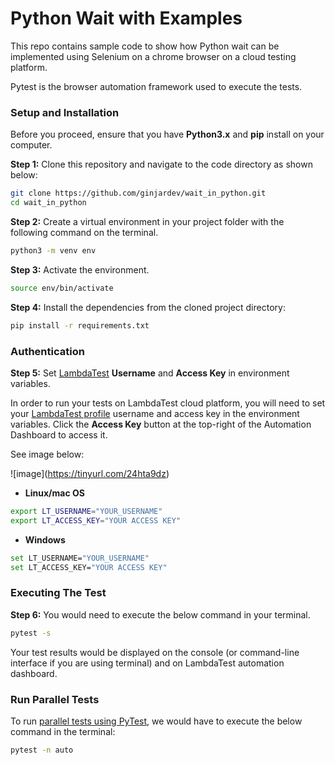 # Python Wait with Examples

This repo contains sample code to show how Python wait can be implemented  using Selenium on a chrome browser on a cloud testing platform.

Pytest is the browser automation framework used to execute the tests.


### Setup and Installation

Before you proceed, ensure that you have **Python3.x** and **pip** install on your computer.

**Step 1:** Clone this repository and navigate to the code directory as shown below:

```bash
git clone https://github.com/ginjardev/wait_in_python.git
cd wait_in_python
```


**Step 2:** Create a virtual environment in your project folder with the following command on the terminal.

```bash
python3 -m venv env
```


**Step 3:** Activate the environment.

```bash
source env/bin/activate
```


**Step 4:** Install the dependencies  from the cloned project directory:

```bash
pip install -r requirements.txt
```

### Authentication

**Step 5:** Set [LambdaTest](https://www.lambdatest.com/) **Username** and **Access Key** in environment variables.

In order to run your tests on LambdaTest cloud platform, you will need to set your [LambdaTest profile](https://accounts.lambdatest.com/dashboard) username and access key in the environment variables. Click the **Access Key** button at the top-right of the Automation Dashboard to access it.

See image below:

!\[image\](<https://tinyurl.com/24hta9dz>)

* **Linux/mac OS**

```bash
export LT_USERNAME="YOUR_USERNAME" 
export LT_ACCESS_KEY="YOUR ACCESS KEY"
```

* **Windows**

```bash
set LT_USERNAME="YOUR_USERNAME" 
set LT_ACCESS_KEY="YOUR ACCESS KEY"
```

### Executing The Test

**Step 6:** You would need to execute the below command in your terminal.

```bash
pytest -s
```

Your test results would be displayed on the console (or command-line interface if you are using terminal) and on LambdaTest automation dashboard.

### Run Parallel Tests

To run [parallel tests using PyTest](https://www.lambdatest.com/blog/pytest-tutorial-parallel-testing-with-selenium-grid/), we would have to execute the below command in the terminal:

```bash
pytest -n auto
```


